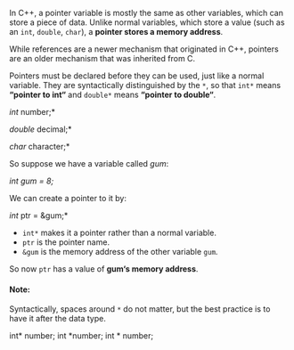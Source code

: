 In C++, a pointer variable is mostly the same as other variables, which can store a piece of data. Unlike normal variables, which store a value (such as an `int`, `double`, `char`), a **pointer stores a memory address**.

While references are a newer mechanism that originated in C++, pointers are an older mechanism that was inherited from C.

Pointers must be declared before they can be used, just like a normal variable. They are syntactically distinguished by the `*`, so that `int*` means **“pointer to int“** and `double*` means **“pointer to double“**.

*int* number;*

*double* decimal;*

*char* character;*

So suppose we have a variable called *gum*:

*int gum = 8;*

We can create a pointer to it by:

*int* ptr = &gum;*

* `int*` makes it a pointer rather than a normal variable.
* `ptr` is the pointer name.
* `&gum` is the memory address of the other variable `gum`.

So now `ptr` has a value of **gum‘s memory address**.


#### Note: 
Syntactically, spaces around `*` do not matter, but the best practice is to have it after the data type.

int* number;
int *number;
int * number;
